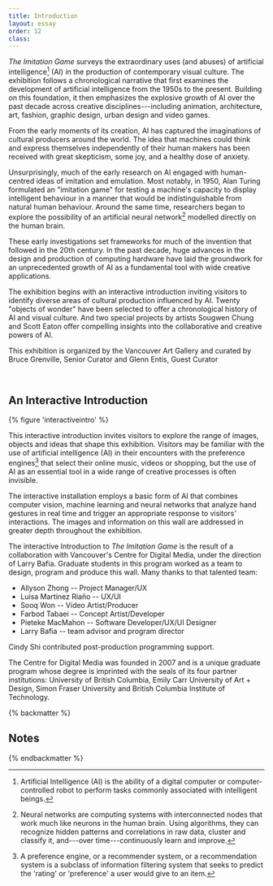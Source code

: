 ```yaml
---
title: Introduction
layout: essay
order: 12
class: 
---
```


*The Imitation Game* surveys the extraordinary uses (and abuses) of artificial intelligence[^1] (AI) in the production of contemporary visual culture. The exhibition follows a chronological narrative that first examines the development of artificial intelligence from the 1950s to the present. Building on this foundation, it then emphasizes the explosive growth of AI over the past decade across creative disciplines---including animation, architecture, art, fashion, graphic design, urban design and video games.

From the early moments of its creation, AI has captured the imaginations of cultural producers around the world. The idea that machines could think and express themselves independently of their human makers has been received with great skepticism, some joy, and a healthy dose of anxiety.

Unsurprisingly, much of the early research on AI engaged with human-centred ideas of imitation and emulation. Most notably, in 1950, Alan Turing formulated an "imitation game" for testing a machine's capacity to display intelligent behaviour in a manner that would be indistinguishable from natural human behaviour. Around the same time, researchers began to explore the possibility of an artificial neural network[^2] modelled directly on the human brain.

These early investigations set frameworks for much of the invention that followed in the 20th century. In the past decade, huge advances in the design and production of computing hardware have laid the groundwork for an unprecedented growth of AI as a fundamental tool with wide creative applications.

The exhibition begins with an interactive introduction inviting visitors to identify diverse areas of cultural production influenced by AI. Twenty "objects of wonder" have been selected to offer a chronological history of AI and visual culture. And two special projects by artists Sougwen Chung and Scott Eaton offer compelling insights into the collaborative and creative powers of AI.

This exhibition is organized by the Vancouver Art Gallery and curated by Bruce Grenville, Senior Curator and Glenn Entis, Guest Curator

<br/>

## An Interactive Introduction

{% figure 'interactiveintro' %}

This interactive introduction invites visitors to explore the range of images, objects and ideas that shape this exhibition. Visitors may be familiar with the use of artificial intelligence (AI) in their encounters with the preference engines[^3] that select their online music, videos or shopping, but the use of AI as an essential tool in a wide range of creative processes is often invisible.

The interactive installation employs a basic form of AI that combines computer vision, machine learning and neural networks that analyze hand gestures in real time and trigger an appropriate response to visitors' interactions. The images and information on this wall are addressed in greater depth throughout the exhibition.

The interactive Introduction to *The Imitation Game* is the result of a collaboration with Vancouver's Centre for Digital Media, under the direction of Larry Bafia. Graduate students in this program worked as a team to design, program and produce this wall. Many thanks to that talented team:

-   Allyson Zhong -- Project Manager/UX
-   Luisa Martinez Riaño -- UX/UI
-   Sooq Won -- Video Artist/Producer
-   Farbod Tabaei -- Concept Artist/Developer
-   Pieteke MacMahon -- Software Developer/UX/UI Designer
-   Larry Bafia -- team advisor and program director

Cindy Shi contributed post-production programming support.

The Centre for Digital Media was founded in 2007 and is a unique graduate program whose degree is imprinted with the seals of its four partner institutions: University of British Columbia, Emily Carr University of Art + Design, Simon Fraser University and British Columbia Institute of Technology.

{% backmatter %}

## Notes

[^1]: Artificial Intelligence (AI) is the ability of a digital computer or computer-controlled robot to perform tasks commonly associated with intelligent beings.

[^2]: Neural networks are computing systems with interconnected nodes that work much like neurons in the human brain. Using algorithms, they can recognize hidden patterns and correlations in raw data, cluster and classify it, and---over time---continuously learn and improve.

[^3]: A preference engine, or a recommender system, or a recommendation system is a subclass of information filtering system that seeks to predict the 'rating' or 'preference' a user would give to an item.

{% endbackmatter %}